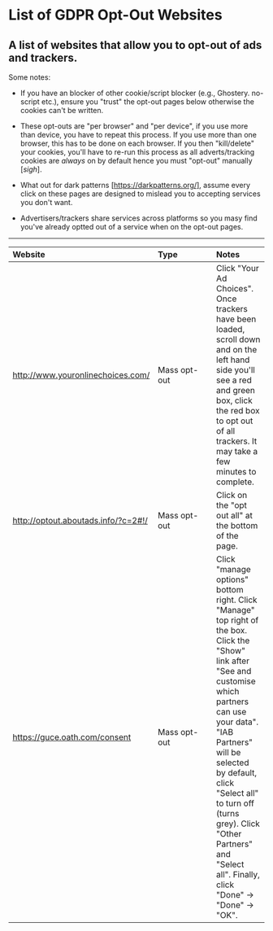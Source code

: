 # List of GDPR Opt-Out Websites
## A list of websites that allow you to opt-out of ads and trackers.

Some notes:

* If you have an blocker of other cookie/script blocker (e.g., Ghostery. no-script etc.), ensure you "trust" the opt-out pages below otherwise the cookies can't be written.

* These opt-outs are "per browser" and "per device", if you use more than device, you have to repeat this process. If you use more than one browser, this has to be done on each browser. If you then "kill/delete" your cookies, you'll have to re-run this process as all adverts/tracking cookies are *always* on by default hence you must "opt-out" manually [*sigh*].

* What out for dark patterns [https://darkpatterns.org/], assume every click on these pages are designed to mislead you to accepting services you don't want.

* Advertisers/trackers share services across platforms so you masy find you've already optted out of a service when on the opt-out pages.

---

Website | Type&nbsp;&nbsp;&nbsp;&nbsp;&nbsp;&nbsp;&nbsp;&nbsp;&nbsp;&nbsp;&nbsp;&nbsp;&nbsp;&nbsp; | Notes
:--- | :--- | :---
http://www.youronlinechoices.com/ | Mass opt-out |  Click "Your Ad Choices". Once trackers have been loaded, scroll down and on the left hand side you'll see a red and green box, click the red box to opt out of all trackers. It may take a few minutes to complete.
http://optout.aboutads.info/?c=2#!/ | Mass opt-out | Click on the "opt out all" at the bottom of the page.
https://guce.oath.com/consent | Mass opt-out | Click "manage options" bottom right. Click "Manage" top right of the box. Click the "Show" link after "See and customise which partners can use your data". "IAB Partners" will be selected by default, click "Select all" to turn off (turns grey). Click "Other Partners" and "Select all". Finally, click "Done" -> "Done" -> "OK".